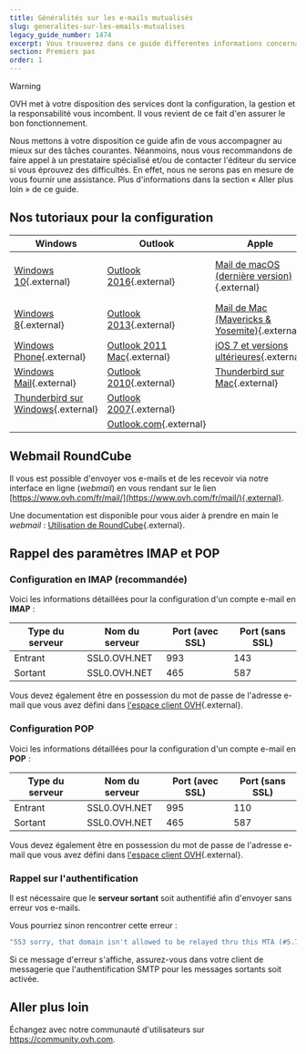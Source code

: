 ```yaml
---
title: Généralités sur les e-mails mutualisés
slug: generalites-sur-les-emails-mutualises
legacy_guide_number: 1474
excerpt: Vous trouverez dans ce guide differentes informations concernant les e-mails mutualisés chez OVH
section: Premiers pas
order: 1
---
```


> [!warning]
>
> OVH met à votre disposition des services dont la configuration, la gestion et la responsabilité vous incombent. Il vous revient de ce fait d'en assurer le bon fonctionnement.
> 
> Nous mettons à votre disposition ce guide afin de vous accompagner au mieux sur des tâches courantes. Néanmoins, nous vous recommandons de faire appel à un prestataire spécialisé et/ou de contacter l'éditeur du service si vous éprouvez des difficultés. En effet, nous ne serons pas en mesure de vous fournir une assistance. Plus d'informations dans la section « Aller plus loin » de ce guide.
> 

## Nos tutoriaux pour la configuration


|Windows|Outlook|Apple|Android|Autre|
|---|---|---|---|---|
|[Windows 10](https://docs.ovh.com/fr/emails/configuration-courrier-sur-windows-10/){.external}|[Outlook 2016](https://docs.ovh.com/fr/emails/configuration-outlook-2016/){.external}|[Mail de macOS (dernière version)](https://docs.ovh.com/fr/emails/guide-configuration-mail-de-mac-el-capitan/){.external}|[Android (dernière version)](https://docs.ovh.com/fr/emails/configuration-android-6/){.external}|[Téléphone BlackBerry](https://docs.ovh.com/fr/emails/mail-mutualise-guide-configuration-blackberry/){.external}|
|[Windows 8](https://docs.ovh.com/fr/emails/mail-mutualise-guide-configuration-sous-windows-8/){.external}|[Outlook 2013](https://docs.ovh.com/fr/emails/mail-mutualise-guide-configuration-outlook-2013/){.external}|[Mail de Mac (Mavericks & Yosemite)](https://docs.ovh.com/fr/emails/guide-configuration-mail-de-mac-mavericks-et-yosemite/){.external}|[Android 5.1](https://docs.ovh.com/fr/emails/mail-mutualise-guide-configuration-dun-telephone-mobile-sous-android-version-51/){.external}|[Gmail](https://docs.ovh.com/fr/emails/mail-mutualise-guide-configuration-dun-e-mail-mutualise-ovh-sur-linterface-de-gmail/){.external}|
|[Windows Phone](https://docs.ovh.com/fr/emails/configuration-windows-phone-mail-mutu/){.external}|[Outlook 2011 Mac](https://docs.ovh.com/fr/emails/mail-mutualise-guide-configuration-outlook-2011-sur-mac/){.external}|[iOS 7 et versions ultérieures](https://docs.ovh.com/fr/emails/mail-mutualise-guide-configuration-iphone-ios-91/){.external}|[Android 4.4](https://docs.ovh.com/fr/emails/mail-mutualise-guide-configuration-dun-telephone-mobile-sous-android-version-44/){.external}||
|[Windows Mail](https://docs.ovh.com/fr/emails/mail-mutualise-guide-configuration-windows-mail/){.external}|[Outlook 2010](https://docs.ovh.com/fr/emails/mail-mutualise-guide-configuration-outlook-2010/){.external}|[Thunderbird sur Mac](https://docs.ovh.com/fr/emails/guide-de-configuration-email-pour-thunderbird-mac/){.external}|[Android 4.1.2](https://docs.ovh.com/fr/emails/mail-mutualise-guide-configuration-sous-tablette-android-412/){.external}||
|[Thunderbird sur Windows](https://docs.ovh.com/fr/emails/configuration-email-configuration-pour-thunderbird/){.external}|[Outlook 2007](https://docs.ovh.com/fr/emails/mail-mutualise-guide-configuration-outlook-2007/){.external}||||
||[Outlook.com](https://docs.ovh.com/fr/emails/configuration-outlook-com/){.external}||||


## Webmail RoundCube

Il vous est possible d'envoyer vos e-mails et de les recevoir via notre interface en ligne (*webmail*) en vous rendant sur le lien [https://www.ovh.com/fr/mail/](https://www.ovh.com/fr/mail/){.external}.

Une documentation est disponible pour vous aider à prendre en main le *webmail* : [Utilisation de RoundCube](https://docs.ovh.com/fr/emails/utilisation-roundcube/){.external}.


## Rappel des paramètres IMAP et POP

### Configuration en IMAP (recommandée)
Voici les informations détaillées pour la configuration d'un compte e-mail en **IMAP** :

|Type du serveur|Nom du serveur|Port (avec SSL)|Port (sans SSL)|
|---|---|---|---|
|Entrant|SSL0.OVH.NET|993|143|
|Sortant|SSL0.OVH.NET|465|587|

Vous devez également être en possession du mot de passe de l'adresse e-mail que vous avez défini dans [l'espace client OVH](https://www.ovh.com/manager/web/login/){.external}.

### Configuration POP
Voici les informations détaillées pour la configuration d'un compte e-mail en **POP** :

|Type du serveur|Nom du serveur|Port (avec SSL)|Port (sans SSL)|
|---|---|---|---|
|Entrant|SSL0.OVH.NET|995|110|
|Sortant|SSL0.OVH.NET|465|587|

Vous devez également être en possession du mot de passe de l'adresse e-mail que vous avez défini dans [l'espace client OVH](https://www.ovh.com/manager/web/login/){.external}.

### Rappel sur l'authentification
Il est nécessaire que le  **serveur sortant**  soit authentifié afin d'envoyer sans erreur vos e-mails.

Vous pourriez sinon rencontrer cette erreur :

```bash
"553 sorry, that domain isn't allowed to be relayed thru this MTA (#5.7.1)"
```

Si ce message d'erreur s'affiche, assurez-vous dans votre client de messagerie que l'authentification SMTP pour les messages sortants soit activée.


## Aller plus loin

Échangez avec notre communauté d'utilisateurs sur <https://community.ovh.com>.